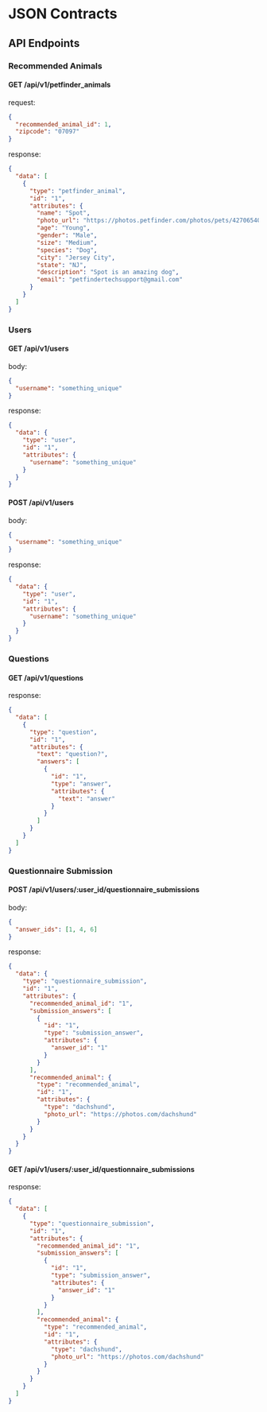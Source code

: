 # JSON Contracts

## API Endpoints

### Recommended Animals

#### GET /api/v1/petfinder_animals

request:

```json
{
  "recommended_animal_id": 1,
  "zipcode": "07097"
}
```

response:

```json
{
  "data": [
    {
      "type": "petfinder_animal",
      "id": "1",
      "attributes": {
        "name": "Spot",
        "photo_url": "https://photos.petfinder.com/photos/pets/42706540/1/?bust=1546042081",
        "age": "Young",
        "gender": "Male",
        "size": "Medium",
        "species": "Dog",
        "city": "Jersey City",
        "state": "NJ",
        "description": "Spot is an amazing dog",
        "email": "petfindertechsupport@gmail.com"
      }
    }
  ]
}
```

### Users

#### GET /api/v1/users

body:

```json
{
  "username": "something_unique"
}
```

response:

```json
{
  "data": {
    "type": "user",
    "id": "1",
    "attributes": {
      "username": "something_unique"
    }
  }
}
```

#### POST /api/v1/users

body:

```json
{
  "username": "something_unique"
}
```

response:

```json
{
  "data": {
    "type": "user",
    "id": "1",
    "attributes": {
      "username": "something_unique"
    }
  }
}
```

### Questions

#### GET /api/v1/questions

response:

```json
{
  "data": [
    {
      "type": "question",
      "id": "1",
      "attributes": {
        "text": "question?",
        "answers": [
          {
            "id": "1",
            "type": "answer",
            "attributes": {
              "text": "answer"
            }
          }
        ]
      }
    }
  ]
}
```

### Questionnaire Submission

#### POST /api/v1/users/:user_id/questionnaire_submissions

body:

```json
{
  "answer_ids": [1, 4, 6]
}
```

response:

```json
{
  "data": {
    "type": "questionnaire_submission",
    "id": "1",
    "attributes": {
      "recommended_animal_id": "1",
      "submission_answers": [
        {
          "id": "1",
          "type": "submission_answer",
          "attributes": {
            "answer_id": "1"
          }
        }
      ],
      "recommended_animal": {
        "type": "recommended_animal",
        "id": "1",
        "attributes": {
          "type": "dachshund",
          "photo_url": "https://photos.com/dachshund"
        }
      }
    }
  }
}
```

#### GET /api/v1/users/:user_id/questionnaire_submissions

response:

```json
{
  "data": [
    {
      "type": "questionnaire_submission",
      "id": "1",
      "attributes": {
        "recommended_animal_id": "1",
        "submission_answers": [
          {
            "id": "1",
            "type": "submission_answer",
            "attributes": {
              "answer_id": "1"
            }
          }
        ],
        "recommended_animal": {
          "type": "recommended_animal",
          "id": "1",
          "attributes": {
            "type": "dachshund",
            "photo_url": "https://photos.com/dachshund"
          }
        }
      }
    }
  ]
}
```
